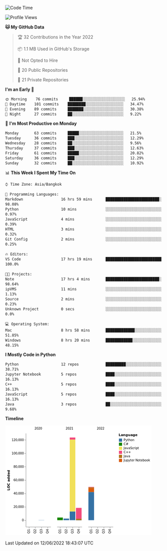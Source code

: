 <!--START_SECTION:waka-->
![Code Time](http://img.shields.io/badge/Code%20Time-0%20secs-blue)

![Profile Views](http://img.shields.io/badge/Profile%20Views-0-blue)

**🐱 My GitHub Data** 

> 🏆 32 Contributions in the Year 2022
 > 
> 📦 1.1 MB Used in GitHub's Storage 
 > 
> 🚫 Not Opted to Hire
 > 
> 📜 20 Public Repositories 
 > 
> 🔑 21 Private Repositories  
 > 
**I'm an Early 🐤** 

```text
🌞 Morning    76 commits     ██████░░░░░░░░░░░░░░░░░░░   25.94% 
🌆 Daytime    101 commits    ████████░░░░░░░░░░░░░░░░░   34.47% 
🌃 Evening    89 commits     ███████░░░░░░░░░░░░░░░░░░   30.38% 
🌙 Night      27 commits     ██░░░░░░░░░░░░░░░░░░░░░░░   9.22%

```
📅 **I'm Most Productive on Monday** 

```text
Monday       63 commits     █████░░░░░░░░░░░░░░░░░░░░   21.5% 
Tuesday      36 commits     ███░░░░░░░░░░░░░░░░░░░░░░   12.29% 
Wednesday    28 commits     ██░░░░░░░░░░░░░░░░░░░░░░░   9.56% 
Thursday     37 commits     ███░░░░░░░░░░░░░░░░░░░░░░   12.63% 
Friday       61 commits     █████░░░░░░░░░░░░░░░░░░░░   20.82% 
Saturday     36 commits     ███░░░░░░░░░░░░░░░░░░░░░░   12.29% 
Sunday       32 commits     ██░░░░░░░░░░░░░░░░░░░░░░░   10.92%

```


📊 **This Week I Spent My Time On** 

```text
⌚︎ Time Zone: Asia/Bangkok

💬 Programming Languages: 
Markdown                 16 hrs 59 mins      ████████████████████████░   98.08% 
Python                   10 mins             ░░░░░░░░░░░░░░░░░░░░░░░░░   0.97% 
JavaScript               4 mins              ░░░░░░░░░░░░░░░░░░░░░░░░░   0.39% 
HTML                     3 mins              ░░░░░░░░░░░░░░░░░░░░░░░░░   0.32% 
Git Config               2 mins              ░░░░░░░░░░░░░░░░░░░░░░░░░   0.25%

🔥 Editors: 
VS Code                  17 hrs 19 mins      █████████████████████████   100.0%

🐱‍💻 Projects: 
Note                     17 hrs 4 mins       ████████████████████████░   98.64% 
ipVMS                    11 mins             ░░░░░░░░░░░░░░░░░░░░░░░░░   1.13% 
Source                   2 mins              ░░░░░░░░░░░░░░░░░░░░░░░░░   0.23% 
Unknown Project          0 secs              ░░░░░░░░░░░░░░░░░░░░░░░░░   0.0%

💻 Operating System: 
Mac                      8 hrs 58 mins       █████████████░░░░░░░░░░░░   51.85% 
Windows                  8 hrs 20 mins       ████████████░░░░░░░░░░░░░   48.15%

```

**I Mostly Code in Python** 

```text
Python                   12 repos            █████████░░░░░░░░░░░░░░░░   38.71% 
Jupyter Notebook         5 repos             ████░░░░░░░░░░░░░░░░░░░░░   16.13% 
C++                      5 repos             ████░░░░░░░░░░░░░░░░░░░░░   16.13% 
JavaScript               5 repos             ████░░░░░░░░░░░░░░░░░░░░░   16.13% 
Java                     3 repos             ██░░░░░░░░░░░░░░░░░░░░░░░   9.68%

```


**Timeline**

![Chart not found](https://raw.githubusercontent.com/pntt3011/pntt3011/main/charts/bar_graph.png) 


 Last Updated on 12/06/2022 18:43:07 UTC
<!--END_SECTION:waka-->
